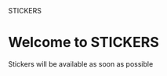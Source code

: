 <html>
<head>STICKERS</head>
<body>
<h1>Welcome to STICKERS</h1>
<p>Stickers will be available as soon as possible</p>
</body>
</html>
